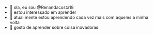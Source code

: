 - 👋 ola, eu sou @Renandacosta18
- 👀 estou interessado em aprender
- 🌱 atual mente estou aprendendo cada vez mais com aqueles a minha volta
- 💞️ gosto de aprender sobre coisa inovadoras


